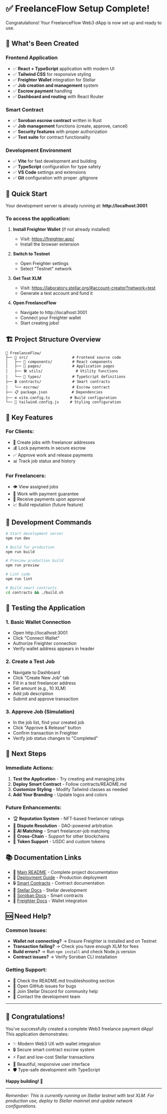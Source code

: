 # ✅ FreelanceFlow Setup Complete!

Congratulations! Your FreelanceFlow Web3 dApp is now set up and ready to use.

## 🎉 What's Been Created

### Frontend Application

- ✅ **React + TypeScript** application with modern UI
- ✅ **Tailwind CSS** for responsive styling
- ✅ **Freighter Wallet** integration for Stellar
- ✅ **Job creation and management** system
- ✅ **Escrow payment** handling
- ✅ **Dashboard and routing** with React Router

### Smart Contract

- ✅ **Soroban escrow contract** written in Rust
- ✅ **Job management** functions (create, approve, cancel)
- ✅ **Security features** with proper authorization
- ✅ **Test suite** for contract functionality

### Development Environment

- ✅ **Vite** for fast development and building
- ✅ **TypeScript** configuration for type safety
- ✅ **VS Code** settings and extensions
- ✅ **Git** configuration with proper .gitignore

## 🚀 Quick Start

Your development server is already running at:
**http://localhost:3001**

### To access the application:

1. **Install Freighter Wallet** (if not already installed)

   - Visit: https://freighter.app/
   - Install the browser extension

2. **Switch to Testnet**

   - Open Freighter settings
   - Select "Testnet" network

3. **Get Test XLM**

   - Visit: https://laboratory.stellar.org/#account-creator?network=test
   - Generate a test account and fund it

4. **Open FreelanceFlow**
   - Navigate to http://localhost:3001
   - Connect your Freighter wallet
   - Start creating jobs!

## 🏗️ Project Structure Overview

```
📁 FreelanceFlow/
├── 🎨 src/                    # Frontend source code
│   ├── 🧩 components/         # React components
│   ├── 📄 pages/              # Application pages
│   ├── 🛠️ utils/               # Utility functions
│   └── 📝 types/              # TypeScript definitions
├── 🔒 contracts/              # Smart contracts
│   └── escrow/               # Escrow contract
├── 📋 package.json           # Dependencies
├── ⚙️ vite.config.ts         # Build configuration
└── 🎨 tailwind.config.js     # Styling configuration
```

## 🎯 Key Features

### For Clients:

- 💼 Create jobs with freelancer addresses
- 💰 Lock payments in secure escrow
- ✅ Approve work and release payments
- 📊 Track job status and history

### For Freelancers:

- 👁️ View assigned jobs
- 💪 Work with payment guarantee
- 💸 Receive payments upon approval
- 📈 Build reputation (future feature)

## 🔧 Development Commands

```bash
# Start development server
npm run dev

# Build for production
npm run build

# Preview production build
npm run preview

# Lint code
npm run lint

# Build smart contracts
cd contracts && ./build.sh
```

## 🧪 Testing the Application

### 1. Basic Wallet Connection

- Open http://localhost:3001
- Click "Connect Wallet"
- Authorize Freighter connection
- Verify wallet address appears in header

### 2. Create a Test Job

- Navigate to Dashboard
- Click "Create New Job" tab
- Fill in a test freelancer address
- Set amount (e.g., 10 XLM)
- Add job description
- Submit and approve transaction

### 3. Approve Job (Simulation)

- In the job list, find your created job
- Click "Approve & Release" button
- Confirm transaction in Freighter
- Verify job status changes to "Completed"

## 🌟 Next Steps

### Immediate Actions:

1. **Test the Application** - Try creating and managing jobs
2. **Deploy Smart Contract** - Follow contracts/README.md
3. **Customize Styling** - Modify Tailwind classes as needed
4. **Add Your Branding** - Update logos and colors

### Future Enhancements:

- 🏆 **Reputation System** - NFT-based freelancer ratings
- 🤝 **Dispute Resolution** - DAO-powered arbitration
- 🤖 **AI Matching** - Smart freelancer-job matching
- 🌉 **Cross-Chain** - Support for other blockchains
- 💎 **Token Support** - USDC and custom tokens

## 📚 Documentation Links

- 📖 [Main README](README.md) - Complete project documentation
- 🚀 [Deployment Guide](DEPLOYMENT.md) - Production deployment
- 🔒 [Smart Contracts](contracts/README.md) - Contract documentation
- 🌟 [Stellar Docs](https://developers.stellar.org/) - Stellar development
- 🦾 [Soroban Docs](https://soroban.stellar.org/docs) - Smart contracts
- 👛 [Freighter Docs](https://freighter.app/) - Wallet integration

## 🆘 Need Help?

### Common Issues:

- **Wallet not connecting?** → Ensure Freighter is installed and on Testnet
- **Transaction failing?** → Check you have enough XLM for fees
- **Build errors?** → Run `npm install` and check Node.js version
- **Contract issues?** → Verify Soroban CLI installation

### Getting Support:

- 📖 Check the README.md troubleshooting section
- 🐛 Open GitHub issues for bugs
- 💬 Join Stellar Discord for community help
- 📧 Contact the development team

---

## 🎊 Congratulations!

You've successfully created a complete Web3 freelance payment dApp! This application demonstrates:

- ✨ Modern Web3 UX with wallet integration
- 🔒 Secure smart contract escrow system
- ⚡ Fast and low-cost Stellar transactions
- 🎨 Beautiful, responsive user interface
- 🛡️ Type-safe development with TypeScript

**Happy building! 🚀**

---

_Remember: This is currently running on Stellar testnet with test XLM. For production use, deploy to Stellar mainnet and update network configurations._
